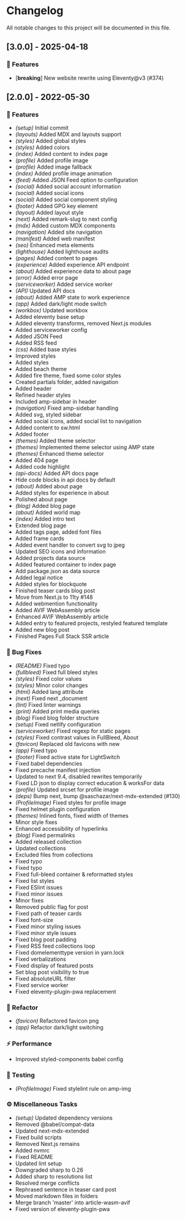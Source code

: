 # Changelog

All notable changes to this project will be documented in this file.

## [3.0.0] - 2025-04-18

### 🚀 Features

- [**breaking**] New website rewrite using Eleventy@v3 (#374)

## [2.0.0] - 2022-05-30

### 🚀 Features

- *(setup)* Initial commit
- *(layouts)* Added MDX and layouts support
- *(styles)* Added global styles
- *(styles)* Added colors
- *(index)* Added content to index page
- *(profile)* Added profile image
- *(profile)* Added image fallback
- *(index)* Added profile image animation
- *(feed)* Added JSON Feed option to configuration
- *(social)* Added social account information
- *(social)* Added social icons
- *(social)* Added social component styling
- *(footer)* Added GPG key element
- *(layout)* Added layout style
- *(next)* Added remark-slug to next config
- *(mdx)* Added custom MDX components
- *(navigation)* Added site navigation
- *(manifest)* Added web manifest
- *(seo)* Enhanced meta elements
- *(lighthouse)* Added lighthouse audits
- *(pages)* Added content to pages
- *(experience)* Added experience API endpoint
- *(about)* Added experience data to about page
- *(error)* Added error page
- *(serviceworker)* Added service worker
- *(API)* Updated API docs
- *(about)* Added AMP state to work experience
- *(app)* Added dark/light mode switch
- *(workbox)* Updated workbox
- Added eleventy base setup
- Added eleventy transforms, removed Next.js modules
- Added serviceworker config
- Added JSON Feed
- Added RSS feed
- *(css)* Added base styles
- Improved styles
- Added styles
- Added beach theme
- Added fire theme, fixed some color styles
- Created partials folder, added navigation
- Added header
- Refined header styles
- Included amp-sidebar in header
- *(navigation)* Fixed amp-sidebar handling
- Added svg, styled sidebar
- Added social icons, added social list to navigation
- Added content to sw.html
- Added footer
- *(themes)* Added theme selector
- *(themes)* Implemented theme selector using AMP state
- *(themes)* Enhanced theme selector
- Added 404 page
- Added code highlight
- *(api-docs)* Added API docs page
- Hide code blocks in api docs by default
- *(about)* Added about page
- Added styles for experience in about
- Polished about page
- *(blog)* Added blog page
- *(about)* Added world map
- *(index)* Added intro text
- Extended blog page
- Added tags page, added font files
- Added frame cards
- Added event handler to convert svg to jpeg
- Updated SEO icons and information
- Added projects data source
- Added featured container to index page
- Add package.json as data source
- Added legal notice
- Added styles for blockquote
- Finished teaser cards blog post
- Move from Next.js to 11ty #148
- Added webmention functionality
- Added AVIF WebAssembly article
- Enhanced AVIF WebAssembly article
- Added entry to featured projects, restyled featured template
- Added new blog post
- Finished Pages Full Stack SSR article

### 🐛 Bug Fixes

- *(README)* Fixed typo
- *(fullbleed)* Fixed full bleed styles
- *(styles)* Fixed color values
- *(styles)* Minor color changes
- *(html)* Added lang attribute
- *(next)* Fixed next _document
- *(lint)* Fixed linter warnings
- *(print)* Added print media queries
- *(blog)* Fixed blog folder structure
- *(setup)* Fixed netlify configuration
- *(serviceworker)* Fixed regexp for static pages
- *(styles)* Fixed contrast values in FullBleed, About
- *(favicon)* Replaced old favicons with new
- *(app)* Fixed typo
- *(footer)* Fixed active state for LightSwitch
- Fixed babel dependencies
- Fixed precache manifest injection
- Updated to next 9.4, disabled rewrites temporarily
- Fixed LD json to display correct education & worksFor data
- *(profile)* Updated srcset for profile image
- *(deps)* Bump next, bump @saschazar/next-mdx-extended (#130)
- *(ProfileImage)* Fixed styles for profile image
- Fixed helmet plugin configuration
- *(themes)* Inlined fonts, fixed width of themes
- Minor style fixes
- Enhanced accessibility of hyperlinks
- *(blog)* Fixed permalinks
- Added released collection
- Updated collections
- Excluded files from collections
- Fixed typo
- Fixed typo
- Fixed full-bleed container & reformatted styles
- Fixed list styles
- Fixed ESlint issues
- Fixed minor issues
- Minor fixes
- Removed public flag for post
- Fixed path of teaser cards
- Fixed font-size
- Fixed minor styling issues
- Fixed minor style issues
- Fixed blog post padding
- Fixed RSS feed collections loop
- Fixed domelementtype version in yarn.lock
- Fixed verbalizations
- Fixed display of featured posts
- Set blog post visibility to true
- Fixed absoluteURL filter
- Fixed service worker
- Fixed eleventy-plugin-pwa replacement

### 🚜 Refactor

- *(favicon)* Refactored favicon png
- *(app)* Refactor dark/light switching

### ⚡ Performance

- Improved styled-components babel config

### 🧪 Testing

- *(ProfileImage)* Fixed stylelint rule on amp-img

### ⚙️ Miscellaneous Tasks

- *(setup)* Updated dependency versions
- Removed @babel/compat-data
- Updated next-mdx-extended
- Fixed build scripts
- Removed Next.js remains
- Added nvmrc
- Fixed README
- Updated lint setup
- Downgraded sharp to 0.26
- Added sharp to resolutions list
- Resolved merge conflicts
- Rephrased sentence in teaser card post
- Moved markdown files in folders
- Merge branch 'master' into article-wasm-avif
- Fixed version of eleventy-plugin-pwa

<!-- generated by git-cliff -->
